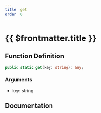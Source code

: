 ```yaml
---
title: get
order: 0
---
```


# {{ $frontmatter.title }}

## Function Definition

```ts
public static get(key: string): any;
```

### Arguments

* key: string

## Documentation

<!--@include: ./parts/get.md-->
